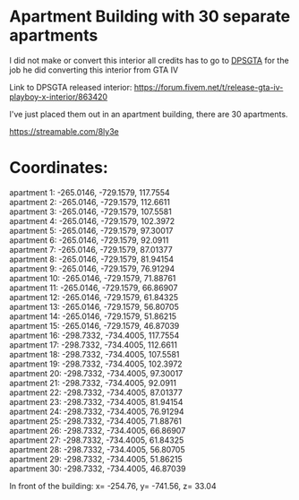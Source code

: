 # Apartment Building with 30 separate apartments

I did not make or convert this interior all credits has to go to [DPSGTA](https://forum.fivem.net/u/dpsgta/) for the job he did converting this interior from GTA IV

Link to DPSGTA released interior: https://forum.fivem.net/t/release-gta-iv-playboy-x-interior/863420

I've just placed them out in an apartment building, there are 30 apartments.

https://streamable.com/8ly3e

# Coordinates:
apartment 1: -265.0146, -729.1579, 117.7554</br>
apartment 2: -265.0146, -729.1579, 112.6611</br>
apartment 3: -265.0146, -729.1579, 107.5581</br>
apartment 4: -265.0146, -729.1579, 102.3972</br>
apartment 5: -265.0146, -729.1579, 97.30017</br>
apartment 6: -265.0146, -729.1579, 92.0911</br>
apartment 7: -265.0146, -729.1579, 87.01377</br>
apartment 8: -265.0146, -729.1579, 81.94154</br>
apartment 9: -265.0146, -729.1579, 76.91294</br>
apartment 10: -265.0146, -729.1579, 71.88761</br>
apartment 11: -265.0146, -729.1579, 66.86907</br>
apartment 12: -265.0146, -729.1579, 61.84325</br>
apartment 13: -265.0146, -729.1579, 56.80705</br>
apartment 14: -265.0146, -729.1579, 51.86215</br>
apartment 15: -265.0146, -729.1579, 46.87039</br>
apartment 16: -298.7332, -734.4005, 117.7554</br>
apartment 17: -298.7332, -734.4005, 112.6611</br>
apartment 18: -298.7332, -734.4005, 107.5581</br>
apartment 19: -298.7332, -734.4005, 102.3972</br>
apartment 20: -298.7332, -734.4005, 97.30017</br>
apartment 21: -298.7332, -734.4005, 92.0911</br>
apartment 22: -298.7332, -734.4005, 87.01377</br>
apartment 23: -298.7332, -734.4005, 81.94154</br>
apartment 24: -298.7332, -734.4005, 76.91294</br>
apartment 25: -298.7332, -734.4005, 71.88761</br>
apartment 26: -298.7332, -734.4005, 66.86907</br>
apartment 27: -298.7332, -734.4005, 61.84325</br>
apartment 28: -298.7332, -734.4005, 56.80705</br>
apartment 29: -298.7332, -734.4005, 51.86215</br>
apartment 30: -298.7332, -734.4005, 46.87039</br>

In front of the building: x= -254.76, y= -741.56, z= 33.04
